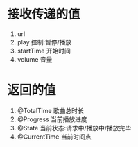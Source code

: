 # 接收传递的值
1. url 
2. play 控制:暂停/播放
3. startTime 开始时间
4. volume 音量
# 返回的值
1. @TotalTime 歌曲总时长
2. @Progress 当前播放进度
3. @State 当前状态:请求中/播放中/播放完毕
4. @CurrentTime 当前时间点